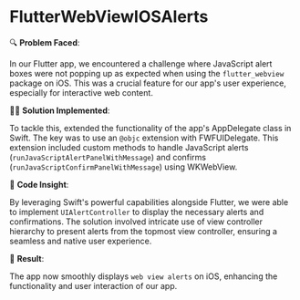 # FlutterWebViewIOSAlerts

🔍 **Problem Faced**: 

In our Flutter app, we encountered a challenge where JavaScript alert boxes were not popping up as expected when using the `flutter_webview` package on iOS. This was a crucial feature for our app's user experience, especially for interactive web content.

👨‍💻 **Solution Implemented**: 

To tackle this, extended the functionality of the app's AppDelegate class in Swift. The key was to use an `@objc` extension with FWFUIDelegate. This extension included custom methods to handle JavaScript alerts (`runJavaScriptAlertPanelWithMessage`) and confirms (`runJavaScriptConfirmPanelWithMessage`) using WKWebView.

🔧 **Code Insight**: 

By leveraging Swift's powerful capabilities alongside Flutter, we were able to implement `UIAlertController` to display the necessary alerts and confirmations. The solution involved intricate use of view controller hierarchy to present alerts from the topmost view controller, ensuring a seamless and native user experience.

🙌 **Result**: 

 The app now smoothly displays `web view alerts` on iOS, enhancing the functionality and user interaction of our app.
